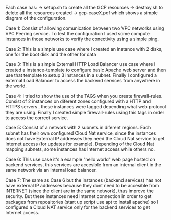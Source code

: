 Each case has:
-> setup.sh to create all the GCP resources
-> destroy.sh to delete all the resources created
-> gcp-caseX.pdf which shows a simple diagram of the configuration.

Case 1: Consist of allowing comunication between two VPC networks using VPC Peering service. To test the configuration I used some compute instances in those networks to verify the conectivity using a simple ping.

Case 2: This is a simple use case where I created an instance with 2 disks, one for the boot disk and the other for data 

Case 3: This is a simple External HTTP Load Balancer use case where I created a instance-template to configure basic Apache web server and then use that template to setup 3 instances in a subnet. Finally I configured a external Load Balancer to access the backend services from anywhere in the world.

Case 4: I tried to show the use of the TAGS when you create firewall-rules.  Consist of 2 instances on diferent zones configured with a HTTP and HTTPS servers , these instances were tagged depending what web protocol they are using. Finally I created simple firewall-rules using this tags in order to access the correct service.

Case 5: Consist of a network with 2 subnets in diferent regions. Each subnet has their own configured Cloud Nat service, since the instances does not have External IP addresses they need the Cloud Nat service to get Internet access (for updates for example). Depending of the Cloud Nat mapping subnets, some instances has Internet access while others no.

Case 6: This use case it's a example "hello world" web page hosted on backend services, this services are accesible from an internal client in the same network via an internal load balancer.

Case 7: The same as Case 6 but the instances (backend services) has not have external IP addresses because they dont need to be accesible from INTERNET (since the client are in the same network), thus improve the security. But these instances need Internet connection in order to get packages from repositories (start up script use apt to install apache) so I configured a Cloud NAT service only for the backend services to get Internet access. 
